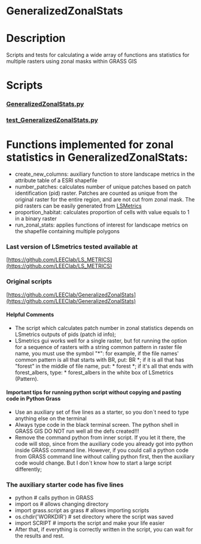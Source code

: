 # GeneralizedZonalStats
# Description 
Scripts and tests for calculating a wide array of functions ans statistics for multiple rasters using zonal masks within GRASS GIS

# Scripts

### [GeneralizedZonalStats.py](https://github.com/LEEClab/GeneralizedZonalStats/blob/master/GeneralizedZonalStats.py)

### [test_GeneralizedZonalStats.py](https://github.com/LEEClab/GeneralizedZonalStats/blob/master/test_GeneralizedZonalStats.py)

# Functions implemented for zonal statistics in GeneralizedZonalStats:
+ create_new_columns: auxiliary function to store landscape metrics in the attribute table of a ESRI shapefile
+ number_patches: calculates number of unique patches based on patch identification (pid) raster. Patches are counted as unique from the original raster for the entire region, and are not cut from zonal mask. The pid rasters can be easily generated from [LSMetrics](https://github.com/LEEClab/LS_METRICS)
+ proportion_habitat: calculates proportion of cells with value equals to 1 in a binary raster
+ run_zonal_stats: applies functions of interest for landscape metrics on the shapefile containing multiple polygons 

### Last version of LSmetrics tested available at
[https://github.com/LEEClab/LS_METRICS](https://github.com/LEEClab/LS_METRICS)

### Original scripts
[https://github.com/LEEClab/GeneralizedZonalStats](https://github.com/LEEClab/GeneralizedZonalStats)

#### Helpful Comments

- The script which calculates patch number in zonal statistics depends on LSmetrics outputs of pids (patch id info); 
- LSmetrics gui works well for a single raster, but fot running the option for a sequence of rasters with a string common pattern in raster file name, you must use the symbol "*": 
for example, if the file names' common pattern is all that starts with BR, put: BR *;
if it is all that has "forest" in the middle of file name, put: * forest *;
if it's all that ends with forest_albers, type: * forest_albers in the white box of LSmetrics (Pattern).

#### Important tips for running python script without copying and pasting code in Python Grass

+ Use an auxiliary set of five lines as a starter, so you don´t need to type anything else on the terminal
+ Always type code in the black terminal screen. The python shell in GRASS GIS DO NOT run well all the defs created!!!
+ Remove the command python from inner script. If you let it there, the code will stop, since from the auxiliary code you already got into python inside GRASS command line. However, if you could call a python code from GRASS command line without calling python first, then the auxiliary code would change. But I don´t know how to start a large script differently;

### The auxiliary starter code has five lines

+ python # calls python in GRASS 
+ import os # allows changing directory
+ import grass.script as grass # allows importing scripts
+ os.chdir('WORKDIR') # set directory where the script was saved
+ import SCRIPT # imports the script and make your life easier
+ After that, if everything is correctly written in the script, you can wait for the results and rest.

